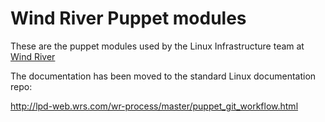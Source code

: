 # Wind River Puppet modules

These are the puppet modules used by the Linux Infrastructure team at
[Wind River](http://windriver.com/products/linux.html)

The documentation has been moved to the standard Linux documentation repo:

http://lpd-web.wrs.com/wr-process/master/puppet_git_workflow.html

